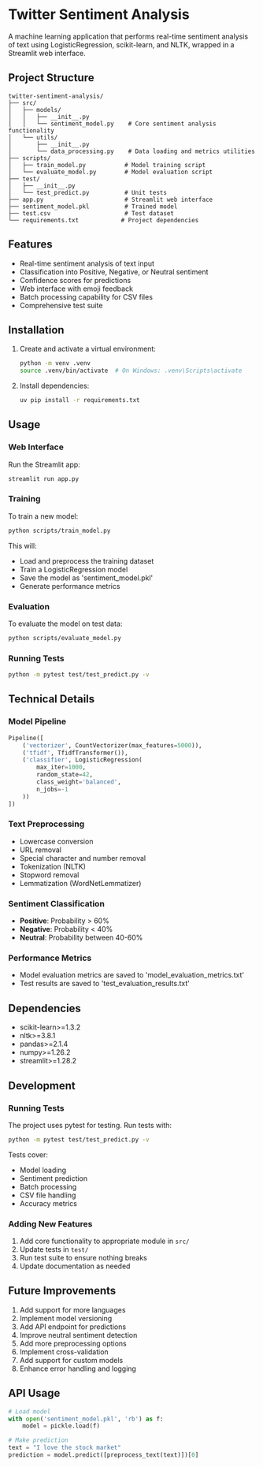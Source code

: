 # Twitter Sentiment Analysis

A machine learning application that performs real-time sentiment analysis of text using LogisticRegression, scikit-learn, and NLTK, wrapped in a Streamlit web interface.

## Project Structure

```
twitter-sentiment-analysis/
├── src/
│   ├── models/
│   │   ├── __init__.py
│   │   └── sentiment_model.py    # Core sentiment analysis functionality
│   └── utils/
│       ├── __init__.py
│       └── data_processing.py    # Data loading and metrics utilities
├── scripts/
│   ├── train_model.py           # Model training script
│   └── evaluate_model.py        # Model evaluation script
├── test/
│   ├── __init__.py
│   └── test_predict.py          # Unit tests
├── app.py                       # Streamlit web interface
├── sentiment_model.pkl          # Trained model
├── test.csv                     # Test dataset
└── requirements.txt            # Project dependencies
```

## Features

- Real-time sentiment analysis of text input
- Classification into Positive, Negative, or Neutral sentiment
- Confidence scores for predictions
- Web interface with emoji feedback
- Batch processing capability for CSV files
- Comprehensive test suite

## Installation

1. Create and activate a virtual environment:
   ```bash
   python -m venv .venv
   source .venv/bin/activate  # On Windows: .venv\Scripts\activate
   ```

2. Install dependencies:
   ```bash
   uv pip install -r requirements.txt
   ```

## Usage

### Web Interface

Run the Streamlit app:
```bash
streamlit run app.py
```

### Training

To train a new model:
```bash
python scripts/train_model.py
```

This will:
- Load and preprocess the training dataset
- Train a LogisticRegression model
- Save the model as 'sentiment_model.pkl'
- Generate performance metrics

### Evaluation

To evaluate the model on test data:
```bash
python scripts/evaluate_model.py
```

### Running Tests

```bash
python -m pytest test/test_predict.py -v
```

## Technical Details

### Model Pipeline

```python
Pipeline([
    ('vectorizer', CountVectorizer(max_features=5000)),
    ('tfidf', TfidfTransformer()),
    ('classifier', LogisticRegression(
        max_iter=1000,
        random_state=42,
        class_weight='balanced',
        n_jobs=-1
    ))
])
```

### Text Preprocessing

- Lowercase conversion
- URL removal
- Special character and number removal
- Tokenization (NLTK)
- Stopword removal
- Lemmatization (WordNetLemmatizer)

### Sentiment Classification

- **Positive**: Probability > 60%
- **Negative**: Probability < 40%
- **Neutral**: Probability between 40-60%

### Performance Metrics

- Model evaluation metrics are saved to 'model_evaluation_metrics.txt'
- Test results are saved to 'test_evaluation_results.txt'

## Dependencies

- scikit-learn>=1.3.2
- nltk>=3.8.1
- pandas>=2.1.4
- numpy>=1.26.2
- streamlit>=1.28.2

## Development

### Running Tests

The project uses pytest for testing. Run tests with:
```bash
python -m pytest test/test_predict.py -v
```

Tests cover:
- Model loading
- Sentiment prediction
- Batch processing
- CSV file handling
- Accuracy metrics

### Adding New Features

1. Add core functionality to appropriate module in `src/`
2. Update tests in `test/`
3. Run test suite to ensure nothing breaks
4. Update documentation as needed

## Future Improvements

1. Add support for more languages
2. Implement model versioning
3. Add API endpoint for predictions
4. Improve neutral sentiment detection
5. Add more preprocessing options
6. Implement cross-validation
7. Add support for custom models
8. Enhance error handling and logging

## API Usage

```python
# Load model
with open('sentiment_model.pkl', 'rb') as f:
    model = pickle.load(f)

# Make prediction
text = "I love the stock market"
prediction = model.predict([preprocess_text(text)])[0]
```
